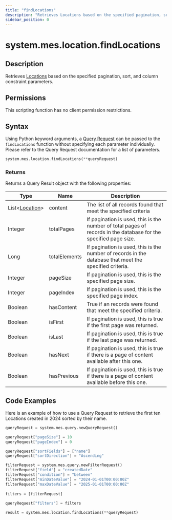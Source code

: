 ```yaml
---
title: "findLocations"
description: "Retrieves Locations based on the specified pagination, sort, and column constraint parameters."
sidebar_position: 0
---
```


# system.mes.location.findLocations

## Description

Retrieves [Locations](../../data-model/location-model/location.md) based on the specified pagination, sort, and column constraint parameters.

## Permissions

This scripting function has no client permission restrictions.

## Syntax
Using Python keyword arguments, a [Query Request](../query-script-api/query-request.md) can be passed to the `findLocations` function
without specifying each parameter individually. Please refer to the Query Request documentation for a list of parameters.
```python
system.mes.location.findLocations(**queryRequest)
```

### Returns

Returns a Query Result object with the following properties:

| Type                                                           | Name          | Description                                                                                                      |
|----------------------------------------------------------------| ------------- | ---------------------------------------------------------------------------------------------------------------- |
| List\<[Location](../../data-model/location-model/location.md)> | content       | The list of all records found that meet the specified criteria                                                   |
| Integer                                                        | totalPages    | If pagination is used, this is the number of total pages of records in the database for the specified page size. |
| Long                                                           | totalElements | If pagination is used, this is the number of records in the database that meet the specified criteria.           |
| Integer                                                        | pageSize      | If pagination is used, this is the specified page size.                                                          |
| Integer                                                        | pageIndex     | If pagination is used, this is the specified page index.                                                         |
| Boolean                                                        | hasContent    | True if an records were found that meet the specified criteria.                                                  |
| Boolean                                                        | isFirst       | If pagination is used, this is true if the first page was returned.                                              |
| Boolean                                                        | isLast        | If pagination is used, this is true if the last page was returned.                                               |
| Boolean                                                        | hasNext       | If pagination is used, this is true if there is a page of content available after this one.                      |
| Boolean                                                        | hasPrevious   | If pagination is used, this is true if there is a page of content available before this one.                     |

## Code Examples

Here is an example of how to use a Query Request to retrieve the first ten Locations created in 2024 sorted by their
name.


```python
queryRequest = system.mes.query.newQueryRequest()  

queryRequest["pageSize"] = 10
queryRequest["pageIndex"] = 0

queryRequest["sortFields"] = ["name"]
queryRequest["sortDirection"] = "Ascending"

filterRequest = system.mes.query.newFilterRequest()  
filterRequest["field"] = "createdDate"  
filterRequest["condition"] = "between"  
filterRequest["minDateValue"] = "2024-01-01T00:00:00Z"
filterRequest["maxDateValue"] = "2025-01-01T00:00:00Z"
    
filters = [filterRequest]  
  
queryRequest["filters"] = filters  

result = system.mes.location.findLocations(**queryRequest)
```

